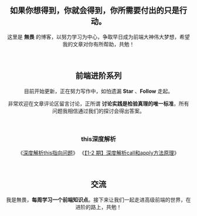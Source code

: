 <center>

## 如果你想得到，你就会得到，你所需要付出的只是行动。

这里是 **無畏** 的博客，以努力学习为中心，争取早日成为前端大神伟大梦想，希望我的文章对你有所帮助，共勉！


<br/>



## 前端进阶系列

目前开始更新，正在努力写作中，如怕遗漏 **Star** 、**Follow** 走起。

非常欢迎在文章评论区留言讨论，正所谓 **讨论实践是检验真理的唯一标准**，所有问题我相信通过我们的探讨会得出答案。

<br/>

### this深度解析
《[深度解析this指向问题]()》
《[【1-2 期】深度解析call和apply方法原理]()》

<br/>

## 交流

我是無畏，**每周学习一个前端知识点**。接下来让我们一起走进高级前端的世界，在进阶的路上，共勉！

